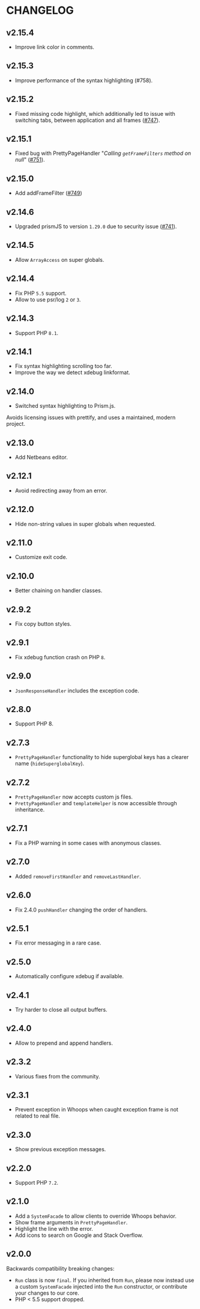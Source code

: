 # CHANGELOG

## v2.15.4

- Improve link color in comments.

## v2.15.3

- Improve performance of the syntax highlighting (#758).

## v2.15.2

- Fixed missing code highlight, which additionally led to issue with switching tabs, between application and all frames ([#747](https://github.com/filp/whoops/issues/747)).

## v2.15.1

- Fixed bug with PrettyPageHandler "_Calling `getFrameFilters` method on null_" ([#751](https://github.com/filp/whoops/pull/751)).

## v2.15.0

- Add addFrameFilter ([#749](https://github.com/filp/whoops/pull/749))

## v2.14.6

- Upgraded prismJS to version `1.29.0` due to security issue ([#741][i741]).

[i741]: https://github.com/filp/whoops/pull/741

## v2.14.5

- Allow `ArrayAccess` on super globals.

## v2.14.4

- Fix PHP `5.5` support.
- Allow to use psr/log `2` or `3`.

## v2.14.3

- Support PHP `8.1`.

## v2.14.1

- Fix syntax highlighting scrolling too far.
- Improve the way we detect xdebug linkformat.

## v2.14.0

- Switched syntax highlighting to Prism.js.

Avoids licensing issues with prettify, and uses a maintained, modern project.

## v2.13.0

- Add Netbeans editor.

## v2.12.1

- Avoid redirecting away from an error.

## v2.12.0

- Hide non-string values in super globals when requested.

## v2.11.0

- Customize exit code.

## v2.10.0

- Better chaining on handler classes.

## v2.9.2

- Fix copy button styles.

## v2.9.1

- Fix xdebug function crash on PHP `8`.

## v2.9.0

- `JsonResponseHandler` includes the exception code.

## v2.8.0

- Support PHP 8.

## v2.7.3

- `PrettyPageHandler` functionality to hide superglobal keys has a clearer name
  (`hideSuperglobalKey`).

## v2.7.2

- `PrettyPageHandler` now accepts custom js files.
- `PrettyPageHandler` and `templateHelper` is now accessible through inheritance.

## v2.7.1

- Fix a PHP warning in some cases with anonymous classes.

## v2.7.0

- Added `removeFirstHandler` and `removeLastHandler`.

## v2.6.0

- Fix 2.4.0 `pushHandler` changing the order of handlers.

## v2.5.1

- Fix error messaging in a rare case.

## v2.5.0

- Automatically configure xdebug if available.

## v2.4.1

- Try harder to close all output buffers.

## v2.4.0

- Allow to prepend and append handlers.

## v2.3.2

- Various fixes from the community.

## v2.3.1

- Prevent exception in Whoops when caught exception frame is not related to real file.

## v2.3.0

- Show previous exception messages.

## v2.2.0

- Support PHP `7.2`.

## v2.1.0

- Add a `SystemFacade` to allow clients to override Whoops behavior.
- Show frame arguments in `PrettyPageHandler`.
- Highlight the line with the error.
- Add icons to search on Google and Stack Overflow.

## v2.0.0

Backwards compatibility breaking changes:

- `Run` class is now `final`. If you inherited from `Run`, please now instead use a custom `SystemFacade` injected into the `Run` constructor, or contribute your changes to our core.
- PHP < 5.5 support dropped.
